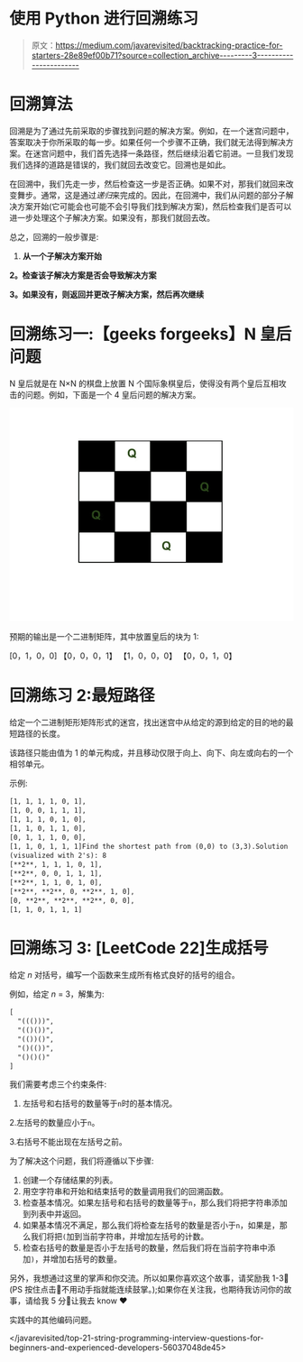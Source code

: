 # 使用 Python 进行回溯练习

> 原文：<https://medium.com/javarevisited/backtracking-practice-for-starters-28e89ef00b71?source=collection_archive---------3----------------------->

# **回溯算法**

回溯是为了通过先前采取的步骤找到问题的解决方案。例如，在一个迷宫问题中，答案取决于你所采取的每一步。如果任何一个步骤不正确，我们就无法得到解决方案。在迷宫问题中，我们首先选择一条路径，然后继续沿着它前进。一旦我们发现我们选择的道路是错误的，我们就回去改变它。回溯也是如此。

在回溯中，我们先走一步，然后检查这一步是否正确。如果不对，那我们就回来改变舞步。通常，这是通过*递归*来完成的。因此，在回溯中，我们从问题的部分子解决方案开始(它可能会也可能不会引导我们找到解决方案)，然后检查我们是否可以进一步处理这个子解决方案。如果没有，那我们就回去改。

总之，回溯的一般步骤是:

1.  **从一个子解决方案开始**

**2。检查该子解决方案是否会导致解决方案**

**3。如果没有，则返回并更改子解决方案，然后再次继续**

# 回溯练习一:【geeks forgeeks】N 皇后问题

N 皇后就是在 N×N 的棋盘上放置 N 个国际象棋皇后，使得没有两个皇后互相攻击的问题。例如，下面是一个 4 皇后问题的解决方案。

![](img/4604ba69f1e1909de166a14cdf0db206.png)

预期的输出是一个二进制矩阵，其中放置皇后的块为 1:

[0，1，0，0]
【0，0，0，1】
【1，0，0，0】
【0，0，1，0】

# 回溯练习 2:最短路径

给定一个二进制矩形矩阵形式的迷宫，找出迷宫中从给定的源到给定的目的地的最短路径的长度。

该路径只能由值为 1 的单元构成，并且移动仅限于向上、向下、向左或向右的一个相邻单元。

示例:

```
[1, 1, 1, 1, 0, 1],
[1, 0, 0, 1, 1, 1],
[1, 1, 1, 0, 1, 0],
[1, 1, 0, 1, 1, 0],
[0, 1, 1, 1, 0, 0],
[1, 1, 0, 1, 1, 1]Find the shortest path from (0,0) to (3,3).Solution (visualized with 2's): 8
[**2**, 1, 1, 1, 0, 1],
[**2**, 0, 0, 1, 1, 1],
[**2**, 1, 1, 0, 1, 0],
[**2**, **2**, 0, **2**, 1, 0],
[0, **2**, **2**, **2**, 0, 0],
[1, 1, 0, 1, 1, 1]
```

# 回溯练习 3: [LeetCode 22]生成括号

给定 *n* 对括号，编写一个函数来生成所有格式良好的括号的组合。

例如，给定 *n* = 3，解集为:

```
[
  "((()))",
  "(()())",
  "(())()",
  "()(())",
  "()()()"
]
```

我们需要考虑三个约束条件:

1.  左括号和右括号的数量等于`n`时的基本情况。

2.左括号的数量应小于`n`。

3.右括号不能出现在左括号之前。

为了解决这个问题，我们将遵循以下步骤:

1.  创建一个存储结果的列表。
2.  用空字符串和开始和结束括号的数量调用我们的回溯函数。
3.  检查基本情况。如果左括号和右括号的数量等于`n`，那么我们将把字符串添加到列表中并返回。
4.  如果基本情况不满足，那么我们将检查左括号的数量是否小于`n`，如果是，那么我们将把`(`加到当前字符串，并增加左括号的计数。
5.  检查右括号的数量是否小于左括号的数量，然后我们将在当前字符串中添加`)`，并增加右括号的数量。

另外，我想通过这里的掌声和你交流。所以如果你喜欢这个故事，请奖励我 1-3👏(PS 按住点击👏不用动手指就能连续鼓掌。);如果你在关注我，也期待我访问你的故事，请给我 5 分👏让我去 know️ ❤ ️

实践中的其他编码问题。

</javarevisited/top-21-string-programming-interview-questions-for-beginners-and-experienced-developers-56037048de45>   